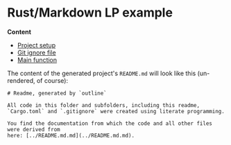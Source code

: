 # Rust/Markdown LP example

**Content**

* [Project setup](Cargo.toml.md)
* [Git ignore file](.gitignore.md)
* [Main function](src/main.rs.md)

The content of the generated project's `README.md` will look like this (un-rendered, of course):

```
# Readme, generated by `outline`

All code in this folder and subfolders, including this readme,
`Cargo.toml` and `.gitignore` were created using literate programming.

You find the documentation from which the code and all other files were derived from
here: [../README.md.md](../README.md.md).
```
